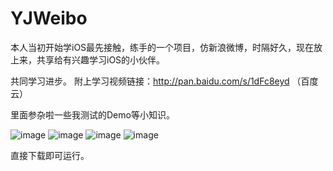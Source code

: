 # YJWeibo

本人当初开始学iOS最先接触，练手的一个项目，仿新浪微博，时隔好久，现在放上来，共享给有兴趣学习iOS的小伙伴。    
  
共同学习进步。
附上学习视频链接：http://pan.baidu.com/s/1dFc8eyd （百度云）

里面参杂啦一些我测试的Demo等小知识。

![image](https://github.com/TangledHusky/YJWeibo/blob/master/pic/%E9%A6%96%E9%A1%B5.jpg)
![image](https://github.com/TangledHusky/YJWeibo/blob/master/pic/%E5%B7%A5%E5%85%B7.jpg)
![image](https://github.com/TangledHusky/YJWeibo/blob/master/pic/%E5%A4%87%E5%BF%98%E5%BD%95.jpg)
![image](https://github.com/TangledHusky/YJWeibo/blob/master/pic/%E6%88%91.jpg)


直接下载即可运行。
